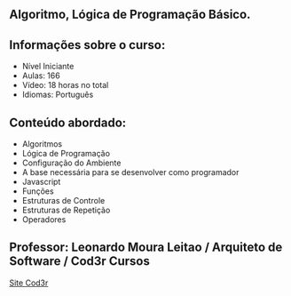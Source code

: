 ## Algoritmo, Lógica de Programação Básico.


## Informações sobre o curso:
 - Nível Iniciante
 - Aulas: 166
 - Vídeo: 18 horas no total
 - Idiomas: Português

## Conteúdo abordado:
 - Algoritmos
 - Lógica de Programação
 - Configuração do Ambiente
 - A base necessária para se desenvolver como programador
 - Javascript
 - Funções
 - Estruturas de Controle
 - Estruturas de Repetição
 - Operadores

 ## Professor: Leonardo Moura Leitao / Arquiteto de Software / Cod3r Cursos
 [Site Cod3r](www.cod3r.com.br)